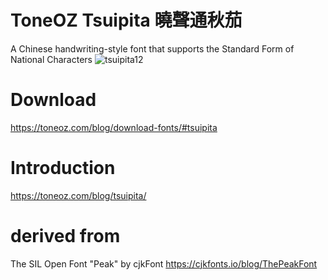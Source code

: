 # ToneOZ Tsuipita 曉聲通秋茄
A Chinese handwriting-style font that supports the Standard Form of National Characters
![tsuipita12](https://github.com/jeffreyxuan/toneoz-font-tsuipita/assets/14179988/cf31d9ff-b8a5-4f58-b855-8466fb06afe9)

# Download
https://toneoz.com/blog/download-fonts/#tsuipita

# Introduction
https://toneoz.com/blog/tsuipita/

# derived from 
The SIL Open Font "Peak" by cjkFont
https://cjkfonts.io/blog/ThePeakFont
